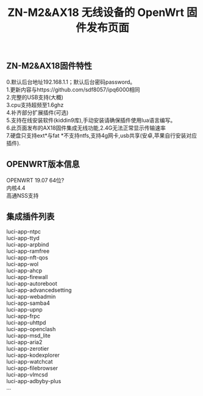 <div align="center">
  <h1 align="center">
     ZN-M2&AX18 无线设备的 OpenWrt 固件发布页面
  </h1>
</div>
<br>

## ZN-M2&AX18固件特性  
0.默认后台地址192.168.1.1；默认后台密码password。  
1.更新内容与https://github.com/sdf8057/ipq6000相同  
2.完整的USB支持(大概)  
3.cpu支持超频至1.6ghz  
4.补齐部分扩展插件(可选)  
5.支持在线安装软件(kiddin9库),手动安装请确保插件使用lua语言编写。  
6.此页面发布的AX18固件集成无线功能,2.4G无法正常显示传输速率  
7.硬盘只支持ext*与fat *不支持ntfs,支持4g网卡,usb共享(安卓,苹果自行安装对应插件).  

## OPENWRT版本信息  
OPENWRT 19.07 64位?  
内核4.4  
高通NSS支持  

## 集成插件列表  
luci-app-ntpc  
luci-app-ttyd  
luci-app-arpbind  
luci-app-ramfree  
luci-app-nft-qos  
luci-app-wol  
luci-app-ahcp  
luci-app-firewall  
luci-app-autoreboot  
luci-app-advancedsetting  
luci-app-webadmin  
luci-app-samba4  
luci-app-upnp  
luci-app-frpc  
luci-app-uhttpd  
luci-app-openclash  
luci-app-msd_lite  
luci-app-aria2  
luci-app-zerotier  
luci-app-kodexplorer  
luci-app-watchcat  
luci-app-filebrowser  
luci-app-vlmcsd  
luci-app-adbyby-plus  
...  
